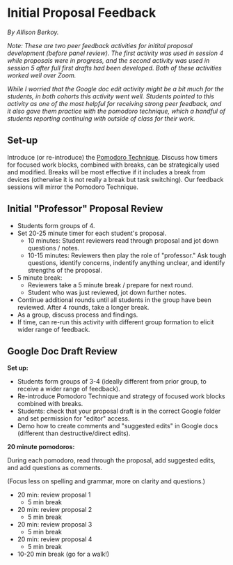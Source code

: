 # Initial Proposal Feedback

_By Allison Berkoy._

_Note: These are two peer feedback activities for initital proposal development (before panel review). The first activity was used in session 4 while proposals were in progress, and the second activity was used in session 5 after full first drafts had been developed. Both of these activities worked well over Zoom._

_While I worried that the Google doc edit activity might be a bit much for the students, in both cohorts this activity went well. Students pointed to this activity as one of the most helpful for receiving strong peer feedback, and it also gave them practice with the pomodoro technique, which a handful of students reporting continuing with outside of class for their work._
  


## Set-up

Introduce (or re-introduce) the [Pomodoro Technique](https://www.youtube.com/watch?v=1l4w7uHdNaQ). Discuss how timers for focused work blocks, combined with breaks, can be strategically used and modified. Breaks will be most effective if it includes a break from devices (otherwise it is not really a break but task switching). Our feedback sessions will mirror the Pomodoro Technique. 

## Initial "Professor" Proposal Review
* Students form groups of 4.
* Set 20-25 minute timer for each student's proposal.
  * 10 minutes: Student reviewers read through proposal and jot down questions / notes.
  * 10-15 minutes: Reviewers then play the role of "professor." Ask tough questions, identify concerns, indentify anything unclear, and identify strengths of the proposal. 
* 5 minute break:
    * Reviewers take a 5 minute break / prepare for next round. 
    * Student who was just reviewed, jot down further notes.
* Continue additional rounds until all students in the group have been reviewed. After 4 rounds, take a longer break. 
* As a group, discuss process and findings. 
* If time, can re-run this activity with different group formation to elicit wider range of feedback.

## Google Doc Draft Review

**Set up:**
* Students form groups of 3-4 (ideally different from prior group, to receive a wider range of feedback).
* Re-introduce Pomodoro Technique and strategy of focused work blocks combined with breaks. 
* Students: check that your proposal draft is in the correct Google folder and set permission for "editor" access.
* Demo how to create comments and "suggested edits" in Google docs (different than destructive/direct edits).

**20 minute pomodoros:**
  
During each pomodoro, read through the proposal, add suggested edits, and add questions as comments.  
  
(Focus less on spelling and grammar, more on clarity and questions.)

* 20 min: review proposal 1 
    * 5 min break 
* 20 min: review proposal 2
    * 5 min break
* 20 min: review proposal 3
	* 5 min break
* 20 min: review proposal 4  
    * 5 min break 
* 10-20 min break (go for a walk!)